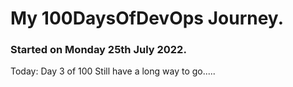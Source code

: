 # My 100DaysOfDevOps Journey.

### Started on Monday 25th July 2022.
Today: Day 3 of 100
Still have a long way to go.....